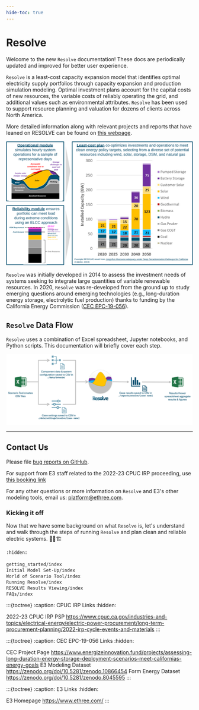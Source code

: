 ```yaml
---
hide-toc: true
---
```

<!---
Resolve documentation master file, created by
sphinx-quickstart on Sun Feb 14 15:12:03 2021.
You can adapt this file completely to your liking, but it should at least
contain the root `toctree` directive.
-->

# Resolve

Welcome to the new `Resolve` documentation! These docs are periodically updated and improved for better user experience. 

`Resolve` is a least-cost capacity expansion model that identifies optimal electricity supply portfolios through capacity 
expansion and production simulation modeling. Optimal investment plans account for the capital costs of new resources, 
the variable costs of reliably operating the grid, and additional values such as environmental attributes. 
`Resolve` has been used to support resource planning and valuation for dozens of clients across North America.

More detailed information along with relevant projects and reports that have leaned on RESOLVE can be found on
[this webpage](https://www.ethree.com/tools/resolve/).


![resolve-baseball-card.png](_images/resolve-baseball-card.svg)

`Resolve` was initially developed in 2014 to assess the investment needs of systems seeking to integrate large quantities of variable renewable 
resources. In 2020, `Resolve` was re-developed from the ground up to study emerging questions around emerging technologies
(e.g., long-duration energy storage, electrolytic fuel production) thanks to funding by the California Energy Commission
([CEC EPC-19-056](https://www.energizeinnovation.fund/projects/assessing-long-duration-energy-storage-deployment-scenarios-meet-californias-energy-goals)).


## `Resolve` Data Flow

`Resolve` uses a combination of Excel spreadsheet, Jupyter notebooks, and Python scripts. 
This documentation will briefly cover each step.

![resolve-data-flow.png](_images/resolve-data-flow.png)

---

## Contact Us

Please file [bug reports on GitHub](https://github.com/e3-/resolve/issues/new/choose).

For support from E3 staff related to the 2022-23 CPUC IRP proceeding, use [this booking link](https://outlook.office365.com/owa/calendar/ResolveInstallSupport@ethree.com/bookings/)

For any other questions or more information on `Resolve` and E3's other modeling tools, email us: <platform@ethree.com>.


### Kicking it off

Now that we have some background on what `Resolve` is, let's 
understand and walk through the steps of running `Resolve` and plan clean and reliable electric systems. 👷‍♂️🏗️

```{toctree}
:hidden:

getting_started/index
Initial Model Set-Up/index
World of Scenario Tool/index
Running Resolve/index
RESOLVE Results Viewing/index
FAQs/index

```

:::{toctree}
:caption: CPUC IRP Links
:hidden:

2022-23 CPUC IRP PSP <https://www.cpuc.ca.gov/industries-and-topics/electrical-energy/electric-power-procurement/long-term-procurement-planning/2022-irp-cycle-events-and-materials>
:::

:::{toctree}
:caption: CEC EPC-19-056 Links
:hidden:

CEC Project Page <https://www.energizeinnovation.fund/projects/assessing-long-duration-energy-storage-deployment-scenarios-meet-californias-energy-goals>
E3 Modeling Dataset <https://zenodo.org/doi/10.5281/zenodo.10866454>
Form Energy Dataset <https://zenodo.org/doi/10.5281/zenodo.8045595>
:::

:::{toctree}
:caption: E3 Links
:hidden:

E3 Homepage <https://www.ethree.com/>
:::